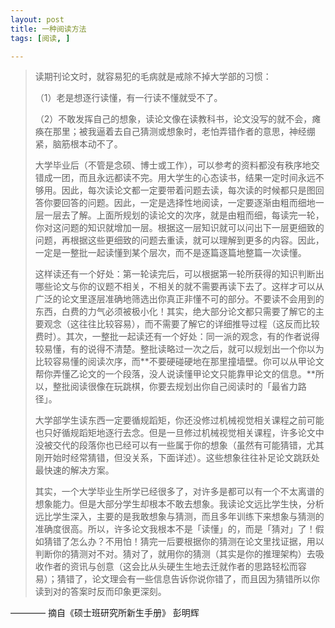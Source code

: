 ```yaml
---
layout: post
title: 一种阅读方法
tags: [阅读, ]

---
```


> 读期刊论文时，就容易犯的毛病就是戒除不掉大学部的习惯：
> 
> （1）老是想逐行读懂，有一行读不懂就受不了。
> 
> （2）不敢发挥自己的想象，读论文像在读教科书，论文没写的就不会，瘫痪在那里；被我逼着去自己猜测或想象时，老怕弄错作者的意思，神经绷紧，脑筋根本动不了。
> 
> 大学毕业后（不管是念硕、博士或工作），可以参考的资料都没有秩序地交错成一团，而且永远都读不完。用大学生的心态读书，结果一定时间永远不够用。因此，每次读论文都一定要带着问题去读，每次读的时候都只是图回答你要回答的问题。因此，一定是选择性地阅读，一定要逐渐由粗而细地一层一层去了解。上面所规划的读论文的次序，就是由粗而细，每读完一轮，你对这问题的知识就增加一层。根据这一层知识就可以问出下一层更细致的问题，再根据这些更细致的问题去重读，就可以理解到更多的内容。因此，一定是一整批一起读懂到某个层次，而不是逐篇逐篇地整篇一次读懂。
> 
> 这样读还有一个好处：第一轮读完后，可以根据第一轮所获得的知识判断出哪些论文与你的议题不相关，不相关的就不需要再读下去了。这样才可以从广泛的论文里逐层准确地筛选出你真正非懂不可的部分。不要读不会用到的东西，白费的力气必须被极小化！其实，绝大部分论文都只需要了解它的主要观念（这往往比较容易），而不需要了解它的详细推导过程（这反而比较费时）。其次，一整批一起读还有一个好处：同一派的观念，有的作者说得较易懂，有的说得不清楚。整批读略过一次之后，就可以规划出一个你以为比较容易懂的阅读次序，而**不要硬碰硬地在那里撞墙壁。你可以从甲论文帮你弄懂乙论文的一个段落，没人说读懂甲论文只能靠甲论文的信息。**所以，整批阅读很像在玩跳棋，你要去规划出你自己阅读时的「最省力路径」。
> 
> 大学部学生读东西一定要循规蹈矩，你还没修过机械视觉相关课程之前可能也只好循规蹈矩地逐行去念。但是一旦修过机械视觉相关课程，许多论文中没被交代的段落你也已经可以有一些属于你的想象（虽然有可能猜错，尤其刚开始时经常猜错，但没关系，下面详述）。这些想象往往补足论文跳跃处最快速的解决方案。
> 
> 其实，一个大学毕业生所学已经很多了，对许多是都可以有一个不太离谱的想象能力。但是大部分学生却根本不敢去想象。我读论文远比学生快，分析远比学生深入，主要的是我敢想象与猜测，而且多年训练下来想象与猜测的准确度很高。所以，许多论文我根本不是「读懂」的，而是「猜对」了！假如猜错了怎么办？不用怕！猜完一后要根据你的猜测在论文里找证据，用以判断你的猜测对不对。猜对了，就用你的猜测（其实是你的推理架构）去吸收作者的资讯与创意（这会比从头硬生生地去迁就作者的思路轻松而容易）；猜错了，论文理会有一些信息告诉你说你错了，而且因为猜错所以你读到对的答案时反而印象更深刻。

———— 摘自《硕士班研究所新生手册》 彭明辉